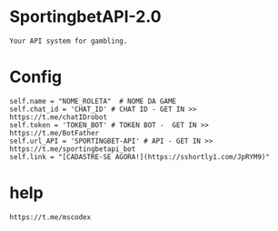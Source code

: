 # SportingbetAPI-2.0
    Your API system for gambling.

# Config
    self.name = "NOME_ROLETA"  # NOME DA GAME
    self.chat_id = 'CHAT_ID' # CHAT ID - GET IN >> https://t.me/chatIDrobot
    self.token = 'TOKEN_BOT' # TOKEN BOT -  GET IN >> https://t.me/BotFather
    self.url_API = 'SPORTINGBET-API' # API - GET IN >> https://t.me/sportingbetapi_bot
    self.link = "[CADASTRE-SE AGORA!](https://sshortly1.com/JpRYM9)"
# help
    https://t.me/mscodex